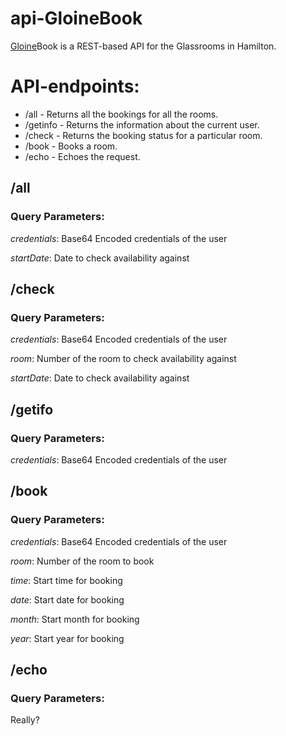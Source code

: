 # api-GloineBook

[Gloine](https://en.wiktionary.org/wiki/gloine)Book is a REST-based API for the Glassrooms in Hamilton.

# API-endpoints:

* /all - Returns all the bookings for all the rooms.
* /getinfo - Returns the information about the current user.
* /check - Returns the booking status for a particular room.
* /book - Books a room.
* /echo - Echoes the request.

## /all
### Query Parameters:
*credentials*: Base64 Encoded credentials of the user

*startDate*: Date to check availability against

## /check
### Query Parameters:
*credentials*: Base64 Encoded credentials of the user

*room*: Number of the room to check availability against

*startDate*: Date to check availability against

## /getifo
### Query Parameters:
*credentials*: Base64 Encoded credentials of the user

## /book
### Query Parameters:
*credentials*: Base64 Encoded credentials of the user

*room*: Number of the room to book

*time*: Start time for booking

*date*: Start date for booking

*month*: Start month for booking

*year*: Start year for booking

## /echo
### Query Parameters:
Really?
